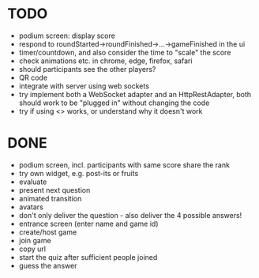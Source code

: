 # TODO
- podium screen: display score
- respond to roundStarted->roundFinished->...->gameFinished in the ui
- timer/countdown, and also consider the time to "scale" the score
- check animations etc. in chrome, edge, firefox, safari
- should participants see the other players?
- QR code
- integrate with server using web sockets
- try implement both a WebSocket adapter and an HttpRestAdapter, both should work to be "plugged in" without changing the code
- try if using <> works, or understand why it doesn't work

# DONE
- podium screen, incl. participants with same score share the rank
- try own widget, e.g. post-its or fruits
- evaluate
- present next question
- animated transition
- avatars
- don't only deliver the question - also deliver the 4 possible answers!
- entrance screen (enter name and game id)
- create/host game
- join game
- copy url
- start the quiz after sufficient people joined
- guess the answer